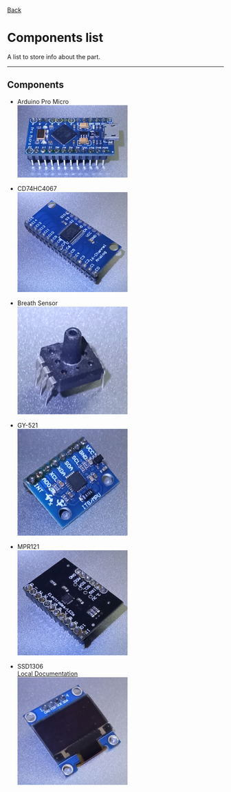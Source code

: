 [Back](../README.md)
# Components list

A list to store info about the part.

---

## Components

- Arduino Pro Micro  
![Arduino Pro Micro](ArduinoProMicro.png)

- CD74HC4067  
![](CD74HC4067.png)

- Breath Sensor  
![](BreathSensor.png)

- GY-521  
![](GY-521.png)

- MPR121  
![](MPR121.png)

- SSD1306  
[Local Documentation](../Documentation/SSD1306/SSD1306.md)  
![](SSD1306.png)